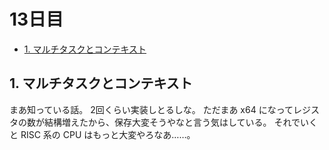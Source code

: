# 13日目

<!-- mtoc-start -->

- [1. マルチタスクとコンテキスト](#1-マルチタスクとコンテキスト)

<!-- mtoc-end -->

## 1. マルチタスクとコンテキスト

まあ知っている話。
2回くらい実装しとるしな。
ただまあ x64 になってレジスタの数が結構増えたから、保存大変そうやなと言う気はしている。
それでいくと RISC 系の CPU はもっと大変やろなあ……。
